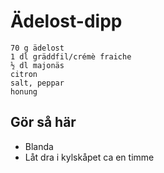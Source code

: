 # Ädelost-dipp
```
70 g ädelost
1 dl gräddfil/crémè fraiche
½ dl majonäs
citron
salt, peppar
honung
```

## Gör så här
* Blanda
* Låt dra i kylskåpet ca en timme
